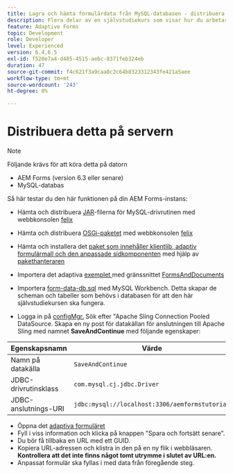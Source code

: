```yaml
---
title: Lagra och hämta formulärdata från MySQL-databasen - distribuera
description: Flera delar av en självstudiekurs som visar hur du arbetar med att lagra och hämta formulärdata
feature: Adaptive Forms
topic: Development
role: Developer
level: Experienced
version: 6.4,6.5
exl-id: f520e7a4-d485-4515-aebc-8371feb324eb
duration: 47
source-git-commit: f4c621f3a9caa8c2c64b8323312343fe421a5aee
workflow-type: tm+mt
source-wordcount: '243'
ht-degree: 0%

---
```


# Distribuera detta på servern

>[!NOTE]
>
>Följande krävs för att köra detta på datorn
>
>* AEM Forms (version 6.3 eller senare)
>* MySQL-databas

Så här testar du den här funktionen på din AEM Forms-instans:

* Hämta och distribuera [JAR](assets/mysqldriver.jar)-filerna för MySQL-drivrutinen med webbkonsolen [felix](http://localhost:4502/system/console/bundles)
* Hämta och distribuera [OSGi-paketet](assets/SaveAndContinue.SaveAndContinue.core-1.0-SNAPSHOT.jar) med webbkonsolen [felix](http://localhost:4502/system/console/bundles)
* Hämta och installera det [paket som innehåller klientlib, adaptiv formulärmall och den anpassade sidkomponenten](assets/store-and-fetch-af-with-data.zip) med hjälp av [pakethanteraren](http://localhost:4502/crx/packmgr/index.jsp)
* Importera det adaptiva [exemplet ](assets/sample-adaptive-form.zip) med gränssnittet [FormsAndDocuments](http://localhost:4502/aem/forms.html/content/dam/formsanddocuments)

* Importera [form-data-db.sql](assets/form-data-db.sql) med MySQL Workbench. Detta skapar de scheman och tabeller som behövs i databasen för att den här självstudiekursen ska fungera.
* Logga in på [configMgr.](http://localhost:4502/system/console/configMgr) Sök efter &quot;Apache Sling Connection Pooled DataSource. Skapa en ny post för datakällan för anslutningen till Apache Sling med namnet **SaveAndContinue** med följande egenskaper:

| Egenskapsnamn | Värde |
| ------------------------|---------------------------------------|
| Namn på datakälla | `SaveAndContinue` |
| JDBC-drivrutinsklass | `com.mysql.cj.jdbc.Driver` |
| JDBC-anslutnings-URI | `jdbc:mysql://localhost:3306/aemformstutorial` |

* Öppna det [adaptiva formuläret](http://localhost:4502/content/dam/formsanddocuments/demostoreandretrieveformdata/jcr:content?wcmmode=disabled)
* Fyll i viss information och klicka på knappen &quot;Spara och fortsätt senare&quot;.
* Du bör få tillbaka en URL med ett GUID.
* Kopiera URL-adressen och klistra in den på en ny flik i webbläsaren. **Kontrollera att det inte finns något tomt utrymme i slutet av URL:en.**
* Anpassat formulär ska fyllas i med data från föregående steg.

